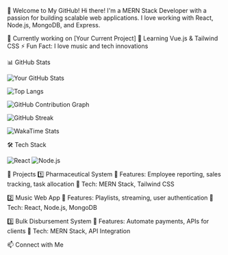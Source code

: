 🚀 Welcome to My GitHub!
Hi there! I'm a MERN Stack Developer with a passion for building scalable web applications. I love working with React, Node.js, MongoDB, and Express.

🔭 Currently working on [Your Current Project]
🌱 Learning Vue.js & Tailwind CSS
⚡ Fun Fact: I love music and tech innovations

📊 GitHub Stats


![Your GitHub Stats](https://github-readme-stats.vercel.app/api?username=roggoz&show_icons=true&theme=tokyonight)

![Top Langs](https://github-readme-stats.vercel.app/api/top-langs/?username=roggoz&layout=compact&theme=radical)

![GitHub Contribution Graph](https://github-readme-activity-graph.vercel.app/graph?username=roggoz&theme=react)

![GitHub Streak](https://github-readme-streak-stats.herokuapp.com/?user=roggoz&theme=radical)

![WakaTime Stats](https://github-readme-stats.vercel.app/api/wakatime?username=roggoz&theme=radical)




🛠 Tech Stack

![React](https://img.shields.io/badge/React-20232A?style=for-the-badge&logo=react&logoColor=61DAFB)
![Node.js](https://img.shields.io/badge/Node.js-43853D?style=for-the-badge&logo=node.js&logoColor=white)


🚀 Projects
1️⃣ Pharmaceutical System
🔹 Features: Employee reporting, sales tracking, task allocation
🔹 Tech: MERN Stack, Tailwind CSS

2️⃣ Music Web App
🔹 Features: Playlists, streaming, user authentication
🔹 Tech: React, Node.js, MongoDB

3️⃣ Bulk Disbursement System
🔹 Features: Automate payments, APIs for clients
🔹 Tech: MERN Stack, API Integration

📫 Connect with Me

















<!--
**roggoz/roggoz** is a ✨ _special_ ✨ repository because its `README.md` (this file) appears on your GitHub profile.

Here are some ideas to get you started:

- 🔭 I’m currently working on an e-commerce site
- 🌱 I’m currently learning ...
- 👯 I’m looking to collaborate on ...
- 🤔 I’m looking for help with ...
- 💬 Ask me about ...
- 📫 How to reach me: ...
- 😄 Pronouns: ...
- ⚡ Fun fact: ...
-->
